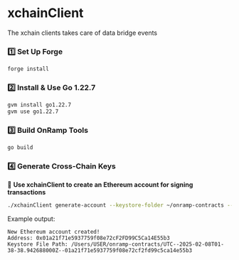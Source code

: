 # xchainClient
The xchain clients takes care of data bridge events

### **1️⃣ Set Up Forge**
```sh
forge install
```

### **2️⃣ Install & Use Go 1.22.7**
```sh
gvm install go1.22.7
gvm use go1.22.7
```

### **3️⃣ Build OnRamp Tools**
```sh
go build
```

### **4️⃣ Generate Cross-Chain Keys**
🔑 **Use xchainClient to create an Ethereum account for signing transactions**
```sh
./xchainClient generate-account --keystore-folder ~/onramp-contracts --password "securepassword123"
```
Example output:
```
New Ethereum account created!
Address: 0x01a21f71e5937759f08e72cF2FD99C5Ca14E55b3
Keystore File Path: /Users/USER/onramp-contracts/UTC--2025-02-08T01-38-38.942688000Z--01a21f71e5937759f08e72cf2fd99c5ca14e55b3
```


